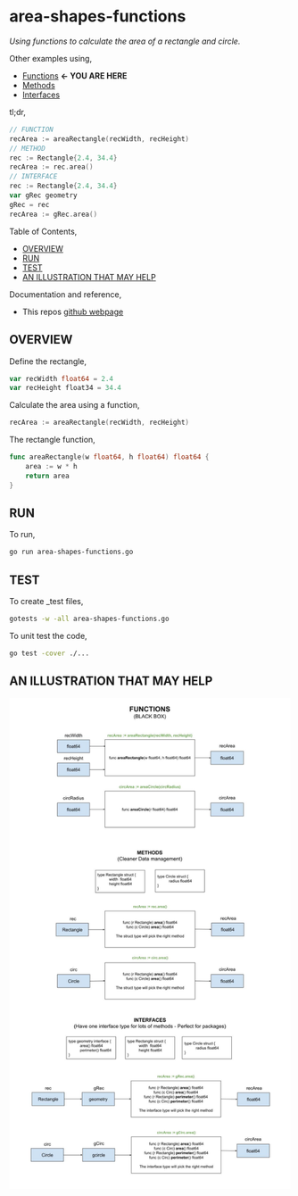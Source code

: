 # area-shapes-functions

_Using functions to calculate the area of a rectangle and circle._

Other examples using,

* [Functions](https://github.com/JeffDeCola/my-go-examples/tree/master/basic-syntax/functions/area-shapes-functions)
  **<- YOU ARE HERE**
* [Methods](https://github.com/JeffDeCola/my-go-examples/tree/master/basic-syntax/methods/area-shapes-methods)
* [Interfaces](https://github.com/JeffDeCola/my-go-examples/tree/master/basic-syntax/interfaces/area-shapes-interfaces)

tl;dr,

```go
// FUNCTION
recArea := areaRectangle(recWidth, recHeight)
// METHOD
rec := Rectangle{2.4, 34.4}
recArea := rec.area()
// INTERFACE
rec := Rectangle{2.4, 34.4}
var gRec geometry
gRec = rec
recArea := gRec.area()
```

Table of Contents,

* [OVERVIEW](https://github.com/JeffDeCola/my-go-examples/tree/master/basic-syntax/functions/area-shapes-functions#overview)
* [RUN](https://github.com/JeffDeCola/my-go-examples/tree/master/basic-syntax/functions/area-shapes-functions#run)
* [TEST](https://github.com/JeffDeCola/my-go-examples/tree/master/basic-syntax/functions/area-shapes-functions#test)
* [AN ILLUSTRATION THAT MAY HELP](https://github.com/JeffDeCola/my-go-examples/tree/master/basic-syntax/functions/area-shapes-functions#an-illustration-that-may-help)

Documentation and reference,

* This repos [github webpage](https://jeffdecola.github.io/my-go-examples/)

## OVERVIEW

Define the rectangle,

```go
var recWidth float64 = 2.4
var recHeight float34 = 34.4
```

Calculate the area using a function,

```go
recArea := areaRectangle(recWidth, recHeight)
```

The rectangle function,

```go
func areaRectangle(w float64, h float64) float64 {
    area := w * h
    return area
}
```

## RUN

To run,

```bash
go run area-shapes-functions.go
```

## TEST

To create _test files,

```bash
gotests -w -all area-shapes-functions.go
```

To unit test the code,

```bash
go test -cover ./... 
```

## AN ILLUSTRATION THAT MAY HELP

![IMAGE - functions-methods-interfaces.jpg - IMAGE](../../../docs/pics/basic-syntax/functions-methods-interfaces.jpg)
